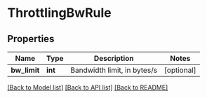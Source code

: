 # ThrottlingBwRule

## Properties
Name | Type | Description | Notes
------------ | ------------- | ------------- | -------------
**bw_limit** | **int** | Bandwidth limit, in bytes/s | [optional] 

[[Back to Model list]](../README.md#documentation-for-models) [[Back to API list]](../README.md#documentation-for-api-endpoints) [[Back to README]](../README.md)


